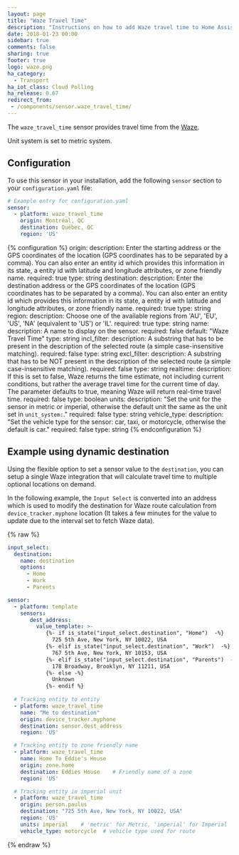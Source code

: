```yaml
---
layout: page
title: "Waze Travel Time"
description: "Instructions on how to add Waze travel time to Home Assistant."
date: 2018-01-23 00:00
sidebar: true
comments: false
sharing: true
footer: true
logo: waze.png
ha_category:
  - Transport
ha_iot_class: Cloud Polling
ha_release: 0.67
redirect_from:
 - /components/sensor.waze_travel_time/
---
```


The `waze_travel_time` sensor provides travel time from the [Waze](https://www.waze.com/).

Unit system is set to metric system.

## Configuration

To use this sensor in your installation, add the following `sensor` section to your `configuration.yaml` file:

```yaml
# Example entry for configuration.yaml
sensor:
  - platform: waze_travel_time
    origin: Montréal, QC
    destination: Québec, QC
    region: 'US'
```

{% configuration %}
origin:
  description: Enter the starting address or the GPS coordinates of the location (GPS coordinates has to be separated by a comma). You can also enter an entity id which provides this information in its state, a entity id with latitude and longitude attributes, or zone friendly name.
  required: true
  type: string
destination:
  description: Enter the destination address or the GPS coordinates of the location (GPS coordinates has to be separated by a comma). You can also enter an entity id which provides this information in its state, a entity id with latitude and longitude attributes, or zone friendly name.
  required: true
  type: string
region:
  description: Choose one of the available regions from 'AU', 'EU', 'US', 'NA' (equivalent to 'US') or 'IL'.
  required: true
  type: string
name:
  description: A name to display on the sensor.
  required: false
  default: "Waze Travel Time"
  type: string
incl_filter:
  description: A substring that has to be present in the description of the selected route (a simple case-insensitive matching).
  required: false
  type: string
excl_filter:
  description: A substring that has to be NOT present in the description of the selected route (a simple case-insensitive matching).
  required: false
  type: string
realtime:
  description: If this is set to false, Waze returns the time estimate, not including current conditions, but rather the average travel time for the current time of day. The parameter defaults to true, meaning Waze will return real-time travel time.
  required: false
  type: boolean
units:
  description: "Set the unit for the sensor in metric or imperial, otherwise the default unit the same as the unit set in `unit_system:`."
  required: false
  type: string
vehicle_type:
  description: "Set the vehicle type for the sensor: car, taxi, or motorcycle, otherwise the default is car."
  required: false
  type: string
{% endconfiguration %}

## Example using dynamic destination

Using the flexible option to set a sensor value to the `destination`, you can setup a single Waze integration that will calculate travel time to multiple optional locations on demand.

In the following example, the `Input Select` is converted into an address which is used to modify the destination for Waze route calculation from `device_tracker.myphone` location (It takes a few minutes for the value to update due to the interval set to fetch Waze data).

{% raw %}
```yaml
input_select:
  destination:
    name: destination
    options:
      - Home
      - Work
      - Parents

sensor:
  - platform: template
    sensors:
       dest_address:
         value_template: >-
            {%- if is_state("input_select.destination", "Home")  -%}
              725 5th Ave, New York, NY 10022, USA
            {%- elif is_state("input_select.destination", "Work")  -%}
              767 5th Ave, New York, NY 10153, USA
            {%- elif is_state("input_select.destination", "Parents")  -%}
              178 Broadway, Brooklyn, NY 11211, USA
            {%- else -%}
              Unknown
            {%- endif %}
    
  # Tracking entity to entity
  - platform: waze_travel_time
    name: "Me to destination"
    origin: device_tracker.myphone
    destination: sensor.dest_address
    region: 'US'

  # Tracking entity to zone friendly name
  - platform: waze_travel_time
    name: Home To Eddie's House
    origin: zone.home
    destination: Eddies House    # Friendly name of a zone
    region: 'US'

  # Tracking entity in imperial unit
  - platform: waze_travel_time
    origin: person.paulus
    destination: "725 5th Ave, New York, NY 10022, USA"
    region: 'US'
    units: imperial    # 'metric' for Metric, 'imperial' for Imperial
    vehicle_type: motorcycle  # vehicle type used for route
```
{% endraw %}
